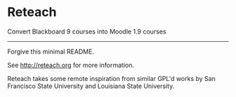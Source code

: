 # Reteach

Convert Blackboard 9 courses into Moodle 1.9 courses

---

Forgive this minimal README.

See http://reteach.org for more information.

Reteach takes some remote inspiration from similar GPL'd works by San Francisco
State University and Louisiana State University.

